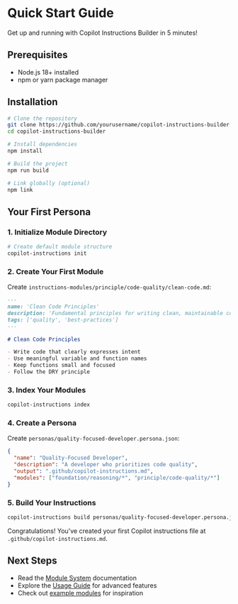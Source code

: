 # Quick Start Guide

Get up and running with Copilot Instructions Builder in 5 minutes!

## Prerequisites

- Node.js 18+ installed
- npm or yarn package manager

## Installation

```bash
# Clone the repository
git clone https://github.com/yourusername/copilot-instructions-builder.git
cd copilot-instructions-builder

# Install dependencies
npm install

# Build the project
npm run build

# Link globally (optional)
npm link
```

## Your First Persona

### 1. Initialize Module Directory

```bash
# Create default module structure
copilot-instructions init
```

### 2. Create Your First Module

Create `instructions-modules/principle/code-quality/clean-code.md`:

```markdown
---
name: 'Clean Code Principles'
description: 'Fundamental principles for writing clean, maintainable code'
tags: ['quality', 'best-practices']
---

# Clean Code Principles

- Write code that clearly expresses intent
- Use meaningful variable and function names
- Keep functions small and focused
- Follow the DRY principle
```

### 3. Index Your Modules

```bash
copilot-instructions index
```

### 4. Create a Persona

Create `personas/quality-focused-developer.persona.json`:

```json
{
  "name": "Quality-Focused Developer",
  "description": "A developer who prioritizes code quality",
  "output": ".github/copilot-instructions.md",
  "modules": ["foundation/reasoning/*", "principle/code-quality/*"]
}
```

### 5. Build Your Instructions

```bash
copilot-instructions build personas/quality-focused-developer.persona.json
```

Congratulations! You've created your first Copilot instructions file at `.github/copilot-instructions.md`.

## Next Steps

- Read the [Module System](./module-system.md) documentation
- Explore the [Usage Guide](./usage.md) for advanced features
- Check out [example modules](../examples/) for inspiration
